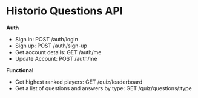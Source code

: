 # Historio Questions API

**Auth**

- Sign in: POST /auth/login
- Sign up: POST /auth/sign-up
- Get account details: GET /auth/me
- Update Account: POST /auth/me

**Functional**

- Get highest ranked players: GET /quiz/leaderboard
- Get a list of questions and answers by type: GET /quiz/questions/:type
